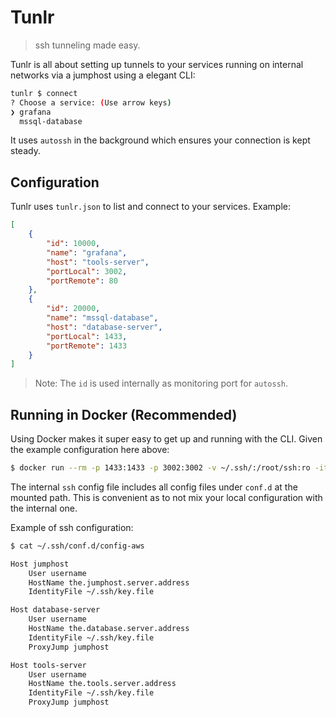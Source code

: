 # Tunlr
> ssh tunneling made easy.

Tunlr is all about setting up tunnels to your services running on internal networks via a jumphost using a elegant CLI:

```sh
tunlr $ connect
? Choose a service: (Use arrow keys)
❯ grafana
  mssql-database
```

It uses `autossh` in the background which ensures your connection is kept steady.

## Configuration

Tunlr uses `tunlr.json` to list and connect to your services. Example:

```json
[
    {
        "id": 10000,
        "name": "grafana",
        "host": "tools-server",
        "portLocal": 3002,
        "portRemote": 80
    },
    {
        "id": 20000,
        "name": "mssql-database",
        "host": "database-server",
        "portLocal": 1433,
        "portRemote": 1433
    }
]
```

> Note: The `id` is used internally as monitoring port for `autossh`.

## Running in Docker (Recommended)

Using Docker makes it super easy to get up and running with the CLI. Given the example configuration here above:

```sh
$ docker run --rm -p 1433:1433 -p 3002:3002 -v ~/.ssh/:/root/ssh:ro -it bjerkins/tunlr
```

The internal `ssh` config file includes all config files under `conf.d` at the mounted path. This is convenient as to not mix your local configuration with the internal one.

Example of ssh configuration:

```sh
$ cat ~/.ssh/conf.d/config-aws

Host jumphost
    User username
    HostName the.jumphost.server.address
    IdentityFile ~/.ssh/key.file

Host database-server
    User username
    HostName the.database.server.address
    IdentityFile ~/.ssh/key.file
    ProxyJump jumphost

Host tools-server
    User username
    HostName the.tools.server.address
    IdentityFile ~/.ssh/key.file
    ProxyJump jumphost
```
